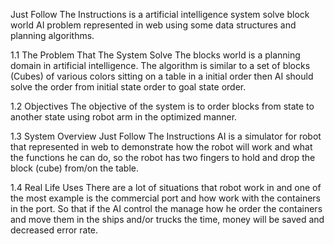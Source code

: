 Just Follow The Instructions is a artificial intelligence system solve block world AI problem represented in web using some data structures and planning algorithms.

1.1 The Problem That The System Solve
  The blocks world is a planning domain in artificial intelligence. The algorithm is similar to a set of blocks (Cubes) of various colors sitting on a table in a initial   order then AI should solve the order from initial state order to goal state order.
  
1.2 Objectives
  The objective of the system is to order blocks from state to another state using robot arm in the optimized manner.
  
1.3 System Overview
  Just Follow The Instructions AI is a simulator for robot that represented in web to demonstrate how the robot will work and what the functions he can do, so the robot   has two fingers to hold and drop the block (cube) from/on the table.
  
1.4 Real Life Uses
  There are a lot of situations that robot work in and one of the most example is the commercial port and how work with the containers in the port. So that if the AI       control the manage how he order the containers and move them in the ships and/or trucks the time, money will be saved and decreased error rate.
